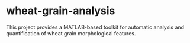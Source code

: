 # wheat-grain-analysis
This project provides a MATLAB-based toolkit for automatic analysis and quantification of wheat grain morphological features.
